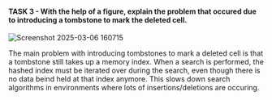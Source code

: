 #### TASK 3 - With the help of a figure, explain the problem that occured due to introducing a tombstone to mark the deleted cell.
![Screenshot 2025-03-06 160715](https://github.com/user-attachments/assets/7a7711ff-97d5-40c5-a471-1e5d2e229c53)

The main problem with introducing tombstones to mark a deleted cell is that a tombstone still takes up a memory index. When a search is performed, the hashed index must be iterated over during the search, even though there is no data beind held at that index anymore. This slows down search algorithms in environments where lots of insertions/deletions are occuring.
